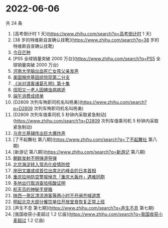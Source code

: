# 2022-06-06

共 24 条

<!-- BEGIN ZHIHUSEARCH -->
<!-- 最后更新时间 Mon Jun 06 2022 12:21:03 GMT+0800 (China Standard Time) -->
1. [高考倒计时 1 天](https://www.zhihu.com/search?q=高考倒计时 1 天)
1. [38 岁的特维斯自宣确认挂靴](https://www.zhihu.com/search?q=38 岁的特维斯自宣确认挂靴)
1. [今日芒种](https://www.zhihu.com/search?q=今日芒种)
1. [PS5 全球销量突破 2000 万台](https://www.zhihu.com/search?q=PS5 全球销量突破 2000 万台)
1. [河南大学脑出血死亡女孩父亲发声](https://www.zhihu.com/search?q=河南大学脑出血死亡女孩父亲发声)
1. [美国猴痘基因组惊现第二分支](https://www.zhihu.com/search?q=美国猴痘基因组惊现第二分支)
1. [《派对浪客诸葛孔明》第十集](https://www.zhihu.com/search?q=《派对浪客诸葛孔明》第十集)
1. [信阳又一老人因蜱虫病病逝](https://www.zhihu.com/search?q=信阳又一老人因蜱虫病病逝)
1. [端午消费成绩单](https://www.zhihu.com/search?q=端午消费成绩单)
1. [D2809 次列车殉职司机名叫杨勇](https://www.zhihu.com/search?q=D2809 次列车殉职司机名叫杨勇)
1. [D2809 次列车值乘司机 5 秒钟内采取紧急制动](https://www.zhihu.com/search?q=D2809 次列车值乘司机 5 秒钟内采取紧急制动)
1. [乌克兰基辅传出巨大爆炸声](https://www.zhihu.com/search?q=乌克兰基辅传出巨大爆炸声)
1. [了不起舞社 第八期](https://www.zhihu.com/search?q=了不起舞社 第八期)
1. [新游记 第八期](https://www.zhihu.com/search?q=新游记 第八期)
1. [朝鲜发射不明弹道导弹](https://www.zhihu.com/search?q=朝鲜发射不明弹道导弹)
1. [北京海淀转入常态化疫情防控](https://www.zhihu.com/search?q=北京海淀转入常态化疫情防控)
1. [岸田文雄或成首位出席北约峰会的日本首相](https://www.zhihu.com/search?q=岸田文雄或成首位出席北约峰会的日本首相)
1. [重庆拉响防空警报悼念「重庆大轰炸」遇难同胞](https://www.zhihu.com/search?q=重庆拉响防空警报悼念「重庆大轰炸」遇难同胞)
1. [多地出行取消查验核酸证明](https://www.zhihu.com/search?q=多地出行取消查验核酸证明)
1. [航天员的神秘手提箱](https://www.zhihu.com/search?q=航天员的神秘手提箱)
1. [陕西一景区漂流游客等两小时不开闸齐喊退票](https://www.zhihu.com/search?q=陕西一景区漂流游客等两小时不开闸齐喊退票)
1. [明起北京大部分餐饮单位开放堂食恢复正常上班](https://www.zhihu.com/search?q=明起北京大部分餐饮单位开放堂食恢复正常上班)
1. [声生不息 第七期](https://www.zhihu.com/search?q=声生不息 第七期)
1. [我国收获小麦超过 1.2 亿亩](https://www.zhihu.com/search?q=我国收获小麦超过 1.2 亿亩)
<!-- END ZHIHUSEARCH -->
